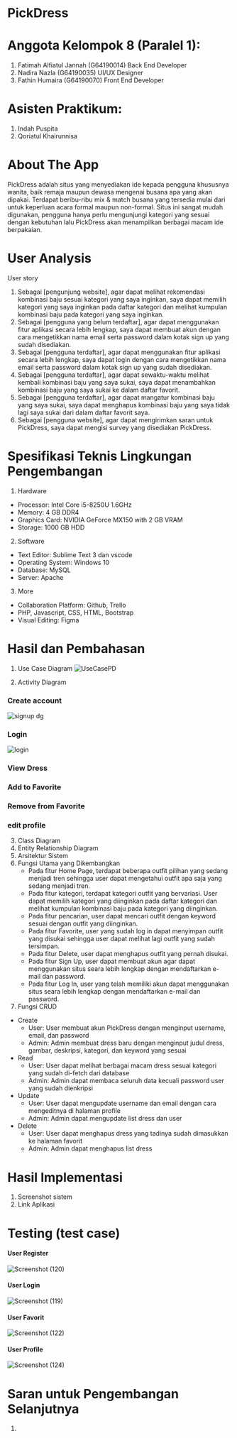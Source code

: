 # PickDress


# Anggota Kelompok 8 (Paralel 1):
1. Fatimah Alfiatul Jannah (G64190014) Back End Developer
2. Nadira Nazla (G64190035) UI/UX Designer
3. Fathin Humaira (G64190070) Front End Developer

# Asisten Praktikum:
1. Indah Puspita
2. Qoriatul Khairunnisa

# About The App
PickDress adalah situs yang menyediakan ide kepada pengguna khususnya wanita, baik remaja maupun dewasa mengenai busana apa yang akan dipakai. Terdapat beribu-ribu mix & match busana yang tersedia mulai dari untuk keperluan acara formal maupun non-formal. Situs ini sangat mudah digunakan, pengguna hanya perlu mengunjungi kategori yang sesuai dengan kebutuhan lalu PickDress akan menampilkan berbagai macam ide berpakaian.

# User Analysis
User story
1. Sebagai [pengunjung website], agar dapat melihat rekomendasi kombinasi baju sesuai kategori yang saya inginkan, saya dapat memilih kategori yang saya inginkan pada daftar kategori dan melihat kumpulan kombinasi baju pada kategori yang saya inginkan.
2. Sebagai [pengguna yang belum terdaftar], agar dapat menggunakan fitur aplikasi secara lebih lengkap, saya dapat membuat akun dengan cara mengetikkan nama email serta password dalam kotak sign up yang sudah disediakan.
3. Sebagai [pengguna terdaftar], agar dapat menggunakan fitur aplikasi secara lebih lengkap, saya dapat login dengan cara mengetikkan nama email serta password dalam kotak sign up yang sudah disediakan.
4. Sebagai [pengguna terdaftar], agar dapat sewaktu-waktu melihat kembali kombinasi baju yang saya sukai, saya dapat menambahkan kombinasi baju yang saya sukai ke dalam daftar favorit.
5. Sebagai [pengguna terdaftar], agar dapat mangatur kombinasi baju yang saya sukai, saya dapat menghapus kombinasi baju yang saya tidak lagi saya sukai dari dalam daftar favorit saya.
6. Sebagai [pengguna website], agar dapat mengirimkan saran untuk PickDress, saya dapat mengisi survey yang disediakan PickDress.

# Spesifikasi Teknis Lingkungan Pengembangan
1. Hardware 
  - Processor: Intel Core i5-8250U 1.6GHz 
  - Memory: 4 GB DDR4 
  - Graphics Card: NVIDIA GeForce MX150 with 2 GB VRAM 
  - Storage: 1000 GB HDD 

2. Software 
  - Text Editor: Sublime Text 3 dan vscode 
  - Operating System: Windows 10 
  - Database: MySQL 
  - Server: Apache 

3. More
  - Collaboration Platform: Github, Trello 
  - PHP, Javascript, CSS, HTML, Bootstrap
  - Visual Editing: Figma

# Hasil dan Pembahasan
1. Use Case Diagram
![UseCasePD](https://user-images.githubusercontent.com/55395896/120894098-ef4dec00-c640-11eb-8a92-375cf8db6241.png)

2. Activity Diagram
### Create account
![signup dg](https://user-images.githubusercontent.com/55395896/120924861-fa1b8600-c6ff-11eb-96c4-f70b76a06c4c.png)

### Login
![login](https://user-images.githubusercontent.com/55395896/120924878-1cad9f00-c700-11eb-9037-b63b4a9a2a3a.png)

### View Dress

### Add to Favorite

### Remove from Favorite

### edit profile



3. Class Diagram
4. Entity Relationship Diagram
5. Arsitektur Sistem
6. Fungsi Utama yang Dikembangkan
    - Pada fitur Home Page, terdapat beberapa outfit pilihan yang sedang menjadi tren sehingga user dapat mengetahui outfit apa saja yang sedang menjadi tren.
    - Pada fitur kategori, terdapat kategori outfit yang bervariasi. User dapat memilih kategori yang diinginkan pada daftar kategori dan melihat kumpulan kombinasi baju pada kategori yang diinginkan.
    - Pada fitur pencarian, user dapat mencari outfit dengan keyword sesuai dengan outfit yang diinginkan.
    - Pada fitur Favorite, user yang sudah log in dapat menyimpan outfit yang disukai sehingga user dapat melihat lagi outfit yang sudah tersimpan.
    - Pada fitur Delete, user dapat menghapus outfit yang pernah disukai.
    - Pada fitur Sign Up, user dapat membuat akun agar dapat menggunakan situs seara lebih lengkap dengan mendaftarkan e-mail dan password.
    - Pada fitur Log In, user yang telah memiliki akun dapat menggunakan situs seara lebih lengkap dengan mendaftarkan e-mail dan password.
7. Fungsi CRUD
  - Create
    - User: User membuat akun PickDress dengan menginput username, email, dan password
    - Admin: Admin membuat dress baru dengan menginput judul dress, gambar, deskripsi, kategori, dan keyword yang sesuai
  - Read
    - User: User dapat melihat berbagai macam dress sesuai kategori yang sudah di-fetch dari database
    - Admin: Admin dapat membaca seluruh data kecuali password user yang sudah dienkripsi
  - Update
    - User: User dapat mengupdate username dan email dengan cara mengeditnya di halaman profile
    - Admin: Admin dapat mengupdate list dress dan user
  - Delete
    - User: User dapat menghapus dress yang tadinya sudah dimasukkan ke halaman favorit
    - Admin: Admin dapat menghapus list dress

# Hasil Implementasi
1. Screenshot sistem
2. Link Aplikasi

# Testing (test case)
  #### User Register
  ![Screenshot (120)](https://user-images.githubusercontent.com/78713826/120924083-1f0dfa00-c6fc-11eb-9ff5-0496092c08f5.png)
  #### User Login
  ![Screenshot (119)](https://user-images.githubusercontent.com/78713826/120924053-f554d300-c6fb-11eb-82bd-09845a8ff5a2.png)
  #### User Favorit
  ![Screenshot (122)](https://user-images.githubusercontent.com/78713826/120924214-b3785c80-c6fc-11eb-8f28-0fede8fd6a11.png)
  #### User Profile
  ![Screenshot (124)](https://user-images.githubusercontent.com/78713826/120924512-4b2a7a80-c6fe-11eb-8bf4-9b65ea90dc37.png)

  
# Saran untuk Pengembangan Selanjutnya
1. 
